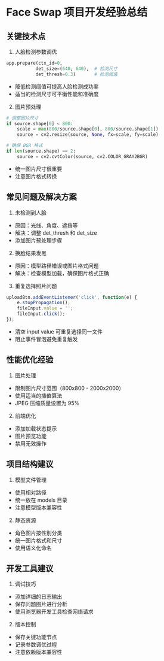 # Face Swap 项目开发经验总结

## 关键技术点

1. 人脸检测参数调优
```python
app.prepare(ctx_id=0, 
           det_size=(640, 640),  # 检测尺寸
           det_thresh=0.3)       # 检测阈值
```
- 降低检测阈值可提高人脸检测成功率
- 适当的检测尺寸可平衡性能和准确度

2. 图片预处理
```python
# 调整图片尺寸
if source.shape[0] < 800:
    scale = max(800/source.shape[0], 800/source.shape[1])
    source = cv2.resize(source, None, fx=scale, fy=scale)

# 确保 BGR 格式
if len(source.shape) == 2:
    source = cv2.cvtColor(source, cv2.COLOR_GRAY2BGR)
```
- 统一图片尺寸很重要
- 注意图片格式转换

## 常见问题及解决方案

1. 未检测到人脸
- 原因：光线、角度、遮挡等
- 解决：调整 det_thresh 和 det_size
- 添加图片预处理步骤

2. 换脸结果发黑
- 原因：模型路径错误或图片格式问题
- 解决：检查模型加载，确保图片格式正确

3. 重复选择照片问题
```javascript
uploadBtn.addEventListener('click', function(e) {
    e.stopPropagation();
    fileInput.value = '';
    fileInput.click();
});
```
- 清空 input value 可重复选择同一文件
- 阻止事件冒泡避免重复触发

## 性能优化经验

1. 图片处理
- 限制图片尺寸范围（800x800 - 2000x2000）
- 使用适当的插值算法
- JPEG 压缩质量设置为 95%

2. 前端优化
- 添加加载状态提示
- 图片预览功能
- 禁用无效操作

## 项目结构建议

1. 模型文件管理
- 使用相对路径
- 统一放在 models 目录
- 注意模型版本兼容性

2. 静态资源
- 角色图片按性别分类
- 统一图片格式和尺寸
- 使用语义化命名

## 开发工具建议

1. 调试技巧
- 添加详细的日志输出
- 保存问题图片进行分析
- 使用浏览器开发工具检查网络请求

2. 版本控制
- 保存关键功能节点
- 记录参数调优过程
- 注意依赖版本兼容性
